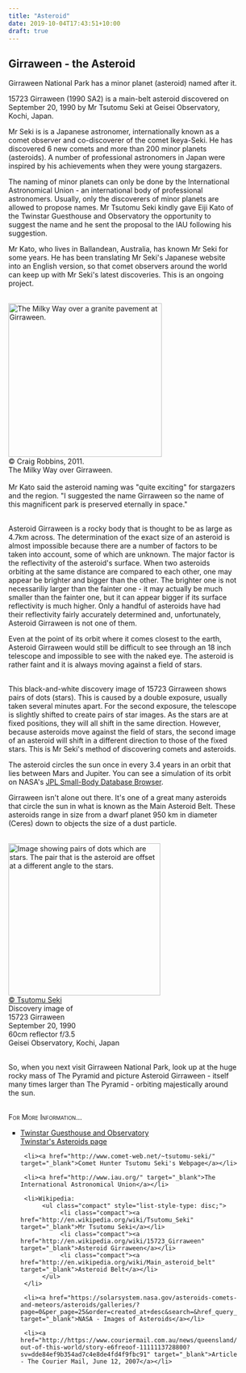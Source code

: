```yaml
---
title: "Asteroid"
date: 2019-10-04T17:43:51+10:00
draft: true
---
```


<div class="container text">
<div class="centre" style="width: 90%;">

<h2>Girraween - the Asteroid</h2>

<div class="flexboxrow">
<div class="flexboxtext" style="margin-bottom: 0px;">
<p>Girraween National Park has a minor planet (asteroid) named after it.</p>

<p>15723 Girraween (1990 SA2) is a main-belt asteroid discovered on September 20, 1990 by Mr Tsutomu Seki at Geisei Observatory, Kochi, Japan.</p>

<p>Mr Seki is is a Japanese astronomer, internationally known as a comet observer and co-discoverer of the comet Ikeya-Seki.  He has discovered 6 new comets and more than 200 minor planets (asteroids). A number of professional astronomers in Japan were inspired by his achievements when they were young stargazers.</p>

<p>The naming of minor planets can only be done by the International Astronomical Union - an international body of professional astronomers.  Usually, only the discoverers of minor planets are allowed to propose names. Mr Tsutomu Seki kindly gave Eiji Kato of the Twinstar Guesthouse and Observatory the opportunity to suggest the name and he sent the proposal to the IAU following his suggestion.</p>

Mr Kato, who lives in Ballandean, Australia, has known Mr Seki for some years.  He has been translating Mr Seki's Japanese website into an English version, so that comet observers around the world can keep up with Mr Seki's latest discoveries.  This is an ongoing project.
</div>

<div class="centre">
<br />
<div class="imagecontainer">
<img class="captionedimage" src="../../photos/allsorts/milky_way_t.jpg" width="304px" height="auto;" alt="The Milky Way over a granite pavement at Girraween." />
<div class="caption" style="width:100%;">
<span class="copyright">&copy; Craig Robbins, 2011.</span><br />
The Milky Way over Girraween.<br /><br />
</div >
</div>
</div>

</div>

<div>Mr Kato said the asteroid naming was &quot;quite exciting&quot; for stargazers and the region.  &quot;I suggested the name Girraween so the name of this magnificent park is preserved eternally in space.&quot;<br /><br />

<p class="afterimage">Asteroid Girraween is a rocky body that is thought to be as large as 4.7km across.  The determination of the exact size of an asteroid is almost impossible because there are a number of factors to be taken into account, some of which are unknown. The major factor is the reflectivity of the asteroid's surface. When two asteroids orbiting at the same distance are compared to each other, one may appear be brighter and bigger than the other. The brighter one is not necessariliy larger than the fainter one - it may actually be much smaller than the fainter one, but it can appear bigger if its surface reflectivity is much higher.  Only a handful of asteroids have had their reflectivity fairly accurately determined and, unfortunately, Asteroid Girraween is not one of them.</p>

<p style="margin-bottom: 0px;">Even at the point of its orbit where it comes closest to the earth, Asteroid Girraween would still be difficult to see through an 18 inch telescope and impossible to see with the naked eye.  The asteroid is rather faint and it is always moving against a field of stars.<br /><br /></p>
</div>

<div class="flexboxrow">
<div class="flexboxtext" style="margin-bottom: 0px;">
<p class="afterimage">This black-and-white discovery image of 15723 Girraween shows pairs of dots (stars). This is caused by a double exposure, usually taken several minutes apart. For the second exposure, the telescope is slightly shifted to create pairs of star images. As the stars are at fixed positions, they will all shift in the same direction. However, because asteroids move against the field of stars, the second image of an asteroid will shift in a different direction to those of the fixed stars. This is Mr Seki's method of discovering comets and asteroids.</p>

<p>The asteroid circles the sun once in every 3.4 years in an orbit that lies between Mars and Jupiter.  You can see a simulation of its orbit on NASA's <a href="http://ssd.jpl.nasa.gov/sbdb.cgi?sstr=15723;orb=1;cov=0#orb" target="_blank">JPL Small-Body Database Browser</a>.</p>

<p>Girraween isn't alone out there.  It's one of a great many asteroids that circle the sun in what is known as the Main Asteroid Belt.  These asteroids range in size from a dwarf planet 950 km in diameter (Ceres) down to objects the size of a dust particle.</p>
</div>

<div class="centre">
<br />
<div class="imagecontainer">
     <img class="captionedimage" src="../../photos/allsorts/asteroid_girraween.jpg" width="301px" height="auto" alt="Image showing pairs of dots which are stars.  The pair that is the asteroid are offset at a different angle to the stars." />
     <div class="caption" style="width:100%;">
          <span class="copyright"><a href="http://en.wikipedia.org/wiki/Tsutomu_Seki" target="_blank">&copy; Tsutomu Seki</a></span><br />
          Discovery image of<br />
          15723 Girraween<br />
          September 20, 1990<br />
          60cm reflector f/3.5<br />
          Geisei Observatory, Kochi, Japan<br /><br />
     </div >
</div>
</div>

</div>
<div>
<p>So, when you next visit Girraween National Park, look up at the huge rocky mass of The Pyramid and picture Asteroid Girraween - itself many times larger than The Pyramid - orbiting majestically around the sun.</p>

<br />
<span class="smallcaps">For More Information...</span>

<ul class="compact" style="list-style-type: square;">
     <li><a href="http://www.twinstarguesthouse.com" target="_blank">Twinstar Guesthouse and Observatory</a><br />
     <a href="http://www.twinstarguesthouse.com/observatory/asteroids.html" target="_blank">Twinstar's Asteroids page</a></li>

     <li><a href="http://www.comet-web.net/~tsutomu-seki/" target="_blank">Comet Hunter Tsutomu Seki's Webpage</a></li>

     <li><a href="http://www.iau.org/" target="_blank">The International Astronomical Union</a></li>

     <li>Wikipedia:
          <ul class="compact" style="list-style-type: disc;">
               <li class="compact"><a href="http://en.wikipedia.org/wiki/Tsutomu_Seki" target="_blank">Mr Tsutomu Seki</a></li>
               <li class="compact"><a href="http://en.wikipedia.org/wiki/15723_Girraween" target="_blank">Asteroid Girraween</a></li>
               <li class="compact"><a href="http://en.wikipedia.org/wiki/Main_asteroid_belt" target="_blank">Asteroid Belt</a></li>
          </ul>
     </li>

     <li><a href="https://solarsystem.nasa.gov/asteroids-comets-and-meteors/asteroids/galleries/?page=0&per_page=25&order=created_at+desc&search=&href_query_params=category%3Dplanets_jupiter&button_class=big_more_button&tags=asteroids&condition_1=1%3Ais_in_resource_list&category=51" target="_blank">NASA - Images of Asteroids</a></li>

     <li><a href="http://https://www.couriermail.com.au/news/queensland/girraween-out-of-this-world/story-e6freoof-1111113728800?sv=dde84ef9b354ad7c4e8de4fd4f9fbc91" target="_blank">Article - The Courier Mail, June 12, 2007</a></li>
</ul>

</div>
<br />

</div>
</div>

